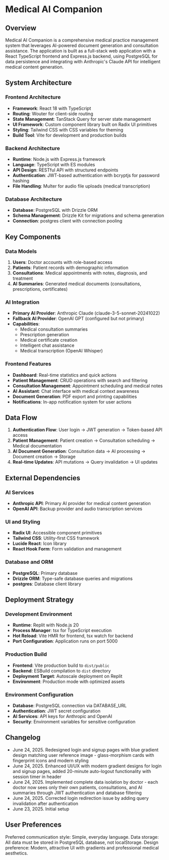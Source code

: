 # Medical AI Companion

## Overview

Medical AI Companion is a comprehensive medical practice management system that leverages AI-powered document generation and consultation assistance. The application is built as a full-stack web application with a React TypeScript frontend and Express.js backend, using PostgreSQL for data persistence and integrating with Anthropic's Claude API for intelligent medical content generation.

## System Architecture

### Frontend Architecture
- **Framework**: React 18 with TypeScript
- **Routing**: Wouter for client-side routing
- **State Management**: TanStack Query for server state management
- **UI Framework**: Custom component library built on Radix UI primitives
- **Styling**: Tailwind CSS with CSS variables for theming
- **Build Tool**: Vite for development and production builds

### Backend Architecture
- **Runtime**: Node.js with Express.js framework
- **Language**: TypeScript with ES modules
- **API Design**: RESTful API with structured endpoints
- **Authentication**: JWT-based authentication with bcryptjs for password hashing
- **File Handling**: Multer for audio file uploads (medical transcription)

### Database Architecture
- **Database**: PostgreSQL with Drizzle ORM
- **Schema Management**: Drizzle Kit for migrations and schema generation
- **Connection**: postgres client with connection pooling

## Key Components

### Data Models
1. **Users**: Doctor accounts with role-based access
2. **Patients**: Patient records with demographic information
3. **Consultations**: Medical appointments with notes, diagnosis, and treatment
4. **AI Summaries**: Generated medical documents (consultations, prescriptions, certificates)

### AI Integration
- **Primary AI Provider**: Anthropic Claude (claude-3-5-sonnet-20241022)
- **Fallback AI Provider**: OpenAI GPT (configured but not primary)
- **Capabilities**: 
  - Medical consultation summaries
  - Prescription generation
  - Medical certificate creation
  - Intelligent chat assistance
  - Medical transcription (OpenAI Whisper)

### Frontend Features
- **Dashboard**: Real-time statistics and quick actions
- **Patient Management**: CRUD operations with search and filtering
- **Consultation Management**: Appointment scheduling and medical notes
- **AI Assistant**: Chat interface with medical context awareness
- **Document Generation**: PDF export and printing capabilities
- **Notifications**: In-app notification system for user actions

## Data Flow

1. **Authentication Flow**: User login → JWT generation → Token-based API access
2. **Patient Management**: Patient creation → Consultation scheduling → Medical documentation
3. **AI Document Generation**: Consultation data → AI processing → Document creation → Storage
4. **Real-time Updates**: API mutations → Query invalidation → UI updates

## External Dependencies

### AI Services
- **Anthropic API**: Primary AI provider for medical content generation
- **OpenAI API**: Backup provider and audio transcription services

### UI and Styling
- **Radix UI**: Accessible component primitives
- **Tailwind CSS**: Utility-first CSS framework
- **Lucide React**: Icon library
- **React Hook Form**: Form validation and management

### Database and ORM
- **PostgreSQL**: Primary database
- **Drizzle ORM**: Type-safe database queries and migrations
- **postgres**: Database client library

## Deployment Strategy

### Development Environment
- **Runtime**: Replit with Node.js 20
- **Process Manager**: tsx for TypeScript execution
- **Hot Reload**: Vite HMR for frontend, tsx watch for backend
- **Port Configuration**: Application runs on port 5000

### Production Build
- **Frontend**: Vite production build to `dist/public`
- **Backend**: ESBuild compilation to `dist` directory
- **Deployment Target**: Autoscale deployment on Replit
- **Environment**: Production mode with optimized assets

### Environment Configuration
- **Database**: PostgreSQL connection via DATABASE_URL
- **Authentication**: JWT secret configuration
- **AI Services**: API keys for Anthropic and OpenAI
- **Security**: Environment variables for sensitive configuration

## Changelog

- June 24, 2025. Redesigned login and signup pages with blue gradient design matching user reference image - glass-morphism cards with fingerprint icons and modern styling
- June 24, 2025. Enhanced UI/UX with modern gradient designs for login and signup pages, added 20-minute auto-logout functionality with session timer in header
- June 24, 2025. Implemented complete data isolation by doctor - each doctor now sees only their own patients, consultations, and AI summaries through JWT authentication and database filtering
- June 24, 2025. Corrected login redirection issue by adding query invalidation after authentication
- June 23, 2025. Initial setup

## User Preferences

Preferred communication style: Simple, everyday language.
Data storage: All data must be stored in PostgreSQL database, not localStorage.
Design preference: Modern, attractive UI with gradients and professional medical aesthetics.